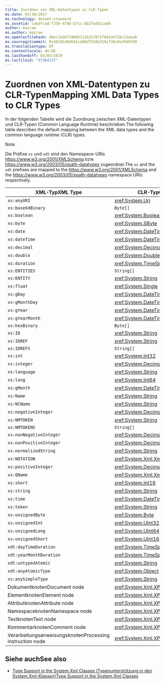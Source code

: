 ```yaml
---
title: Zuordnen von XML-Datentypen zu CLR-Typen
ms.date: 03/30/2017
ms.technology: dotnet-standard
ms.assetid: cabdfcad-f359-479b-b71c-8b2fad42ca49
author: mairaw
ms.author: mairaw
ms.openlocfilehash: 48ec3a5b719b05112b257871f64a34f2bc21eeab
ms.sourcegitcommit: 0c48191d6d641ce88d7510e319cf38c0e35697d0
ms.translationtype: HT
ms.contentlocale: de-DE
ms.lasthandoff: 03/05/2019
ms.locfileid: "57364137"
---
```

# <a name="mapping-xml-data-types-to-clr-types"></a><span data-ttu-id="1415a-102">Zuordnen von XML-Datentypen zu CLR-Typen</span><span class="sxs-lookup"><span data-stu-id="1415a-102">Mapping XML Data Types to CLR Types</span></span>

<span data-ttu-id="1415a-103">In der folgenden Tabelle wird die Zuordnung zwischen XML-Datentypen und CLR-Typen (Common Language Runtime) beschrieben.</span><span class="sxs-lookup"><span data-stu-id="1415a-103">The following table describes the default mapping between the XML data types and the common language runtime (CLR) types.</span></span>

> [!NOTE]
> <span data-ttu-id="1415a-104">Die Präfixe `xs` und `xdt` sind den Namespace-URIs <https://www.w3.org/2001/XMLSchema> bzw. <https://www.w3.org/2003/05/xpath-datatypes> zugeordnet.</span><span class="sxs-lookup"><span data-stu-id="1415a-104">The `xs` and the `xdt` prefixes are mapped to the <https://www.w3.org/2001/XMLSchema> and the <https://www.w3.org/2003/05/xpath-datatypes> namespace URIs respectively.</span></span>

|<span data-ttu-id="1415a-105">XML-Typ</span><span class="sxs-lookup"><span data-stu-id="1415a-105">XML Type</span></span>|<span data-ttu-id="1415a-106">CLR-Typ</span><span class="sxs-lookup"><span data-stu-id="1415a-106">CLR Type</span></span>|
|--------------|--------------|
|`xs:anyURI`|<xref:System.Uri>|
|`xs:base64Binary`|`Byte[]`|
|`xs:boolean`|<xref:System.Boolean>|
|`xs:byte`|<xref:System.SByte>|
|`xs:date`|<xref:System.DateTime>|
|`xs:dateTime`|<xref:System.DateTime>|
|`xs:decimal`|<xref:System.Decimal>|
|`xs:double`|<xref:System.Double>|
|`xs:duration`|<xref:System.TimeSpan>|
|`xs:ENTITIES`|`String[]`|
|`xs:ENTITY`|<xref:System.String>|
|`xs:float`|<xref:System.Single>|
|`xs:gDay`|<xref:System.DateTime>|
|`xs:gMonthDay`|<xref:System.DateTime>|
|`xs:gYear`|<xref:System.DateTime>|
|`xs:gYearMonth`|<xref:System.DateTime>|
|`xs:hexBinary`|`Byte[]`|
|`xs:ID`|<xref:System.String>|
|`xs:IDREF`|<xref:System.String>|
|`xs:IDREFS`|`String[]`|
|`xs:int`|<xref:System.Int32>|
|`xs:integer`|<xref:System.Decimal>|
|`xs:language`|<xref:System.String>|
|`xs:long`|<xref:System.Int64>|
|`xs:gMonth`|<xref:System.DateTime>|
|`xs:Name`|<xref:System.String>|
|`xs:NCName`|<xref:System.String>|
|`xs:negativeInteger`|<xref:System.Decimal>|
|`xs:NMTOKEN`|<xref:System.String>|
|`xs:NMTOKENS`|`String[]`|
|`xs:nonNegativeInteger`|<xref:System.Decimal>|
|`xs:nonPositiveInteger`|<xref:System.Decimal>|
|`xs:normalizedString`|<xref:System.String>|
|`xs:NOTATION`|<xref:System.Xml.XmlQualifiedName>|
|`xs:positiveInteger`|<xref:System.Decimal>|
|`xs:QName`|<xref:System.Xml.XmlQualifiedName>|
|`xs:short`|<xref:System.Int16>|
|`xs:string`|<xref:System.String>|
|`xs:time`|<xref:System.DateTime>|
|`xs:token`|<xref:System.String>|
|`xs:unsignedByte`|<xref:System.Byte>|
|`xs:unsignedInt`|<xref:System.UInt32>|
|`xs:unsignedLong`|<xref:System.UInt64>|
|`xs:unsignedShort`|<xref:System.UInt16>|
|`xdt:dayTimeDuration`|<xref:System.TimeSpan>|
|`xdt:yearMonthDuration`|<xref:System.TimeSpan>|
|`xdt:untypedAtomic`|<xref:System.String>|
|`xdt:anyAtomicType`|<xref:System.Object>|
|`xs:anySimpleType`|<xref:System.String>|
|<span data-ttu-id="1415a-107">Dokumentknoten</span><span class="sxs-lookup"><span data-stu-id="1415a-107">Document node</span></span>|<xref:System.Xml.XPath.XPathNavigator>|
|<span data-ttu-id="1415a-108">Elementknoten</span><span class="sxs-lookup"><span data-stu-id="1415a-108">Element node</span></span>|<xref:System.Xml.XPath.XPathNavigator>|
|<span data-ttu-id="1415a-109">Attributknoten</span><span class="sxs-lookup"><span data-stu-id="1415a-109">Attribute node</span></span>|<xref:System.Xml.XPath.XPathNavigator>|
|<span data-ttu-id="1415a-110">Namespaceknoten</span><span class="sxs-lookup"><span data-stu-id="1415a-110">Namespace node</span></span>|<xref:System.Xml.XPath.XPathNavigator>|
|<span data-ttu-id="1415a-111">Textknoten</span><span class="sxs-lookup"><span data-stu-id="1415a-111">Text node</span></span>|<xref:System.Xml.XPath.XPathNavigator>|
|<span data-ttu-id="1415a-112">Kommentarknoten</span><span class="sxs-lookup"><span data-stu-id="1415a-112">Comment node</span></span>|<xref:System.Xml.XPath.XPathNavigator>|
|<span data-ttu-id="1415a-113">Verarbeitungsanweisungsknoten</span><span class="sxs-lookup"><span data-stu-id="1415a-113">Processing instruction node</span></span>|<xref:System.Xml.XPath.XPathNavigator>|

## <a name="see-also"></a><span data-ttu-id="1415a-114">Siehe auch</span><span class="sxs-lookup"><span data-stu-id="1415a-114">See also</span></span>

- [<span data-ttu-id="1415a-115">Type Support in the System.Xml Classes (Typenunterstützung in den System.Xml-Klassen)</span><span class="sxs-lookup"><span data-stu-id="1415a-115">Type Support in the System.Xml Classes</span></span>](../../../../docs/standard/data/xml/type-support-in-the-system-xml-classes.md)
